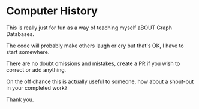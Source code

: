 # Computer History

This is really just for fun as a way of teaching myself aBOUT Graph Databases.

The code will probably make others laugh or cry but that's OK, I have to start somewhere.

There are no doubt omissions and mistakes, create a PR if you wish to correct or add anything.

On the off chance this is actually useful to someone, how about a shout-out in your completed work?

Thank you.
